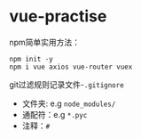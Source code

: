 # vue-practise

npm简单实用方法：
```shell
npm init -y
npm i vue axios vue-router vuex
```

git过滤规则记录文件-`.gitignore`
- 文件夹: e.g `node_modules/`
- 通配符：e.g `*.pyc`
- 注释：`#`

